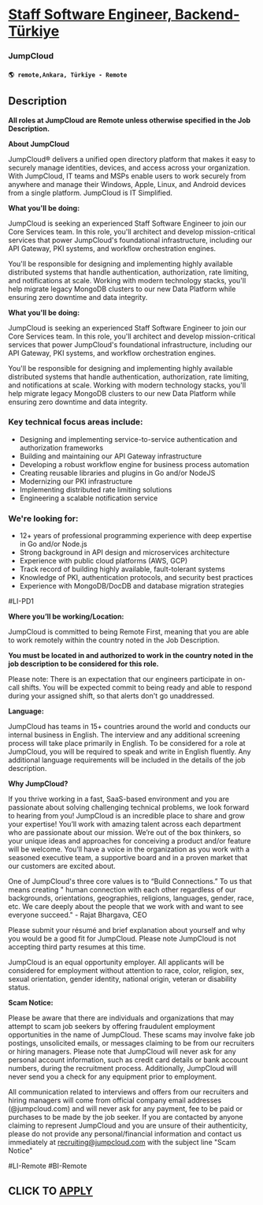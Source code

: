 # [Staff Software Engineer, Backend- Türkiye](https://www.remotewlb.com/apply/staff-software-engineer-backend-turkiye)  
### JumpCloud  
#### `🌎 remote,Ankara, Türkiye - Remote`  

## Description

 **All roles at JumpCloud are Remote unless otherwise specified in the Job Description.**

  

 **About JumpCloud**

JumpCloud® delivers a unified open directory platform that makes it easy to securely manage identities, devices, and access across your organization. With JumpCloud, IT teams and MSPs enable users to work securely from anywhere and manage their Windows, Apple, Linux, and Android devices from a single platform. JumpCloud is IT Simplified.

  

  

 **What you'll be doing:**

  

JumpCloud is seeking an experienced Staff Software Engineer to join our Core Services team. In this role, you'll architect and develop mission-critical services that power JumpCloud's foundational infrastructure, including our API Gateway, PKI systems, and workflow orchestration engines.

  

You'll be responsible for designing and implementing highly available distributed systems that handle authentication, authorization, rate limiting, and notifications at scale. Working with modern technology stacks, you'll help migrate legacy MongoDB clusters to our new Data Platform while ensuring zero downtime and data integrity.

  

 **What you'll be doing:**

  

JumpCloud is seeking an experienced Staff Software Engineer to join our Core Services team. In this role, you'll architect and develop mission-critical services that power JumpCloud's foundational infrastructure, including our API Gateway, PKI systems, and workflow orchestration engines.

  

You'll be responsible for designing and implementing highly available distributed systems that handle authentication, authorization, rate limiting, and notifications at scale. Working with modern technology stacks, you'll help migrate legacy MongoDB clusters to our new Data Platform while ensuring zero downtime and data integrity.

  

### Key technical focus areas include:

* Designing and implementing service-to-service authentication and authorization frameworks
* Building and maintaining our API Gateway infrastructure
* Developing a robust workflow engine for business process automation
* Creating reusable libraries and plugins in Go and/or NodeJS
* Modernizing our PKI infrastructure
* Implementing distributed rate limiting solutions
* Engineering a scalable notification service

  

### We're looking for:

* 12+ years of professional programming experience with deep expertise in Go and/or Node.js
* Strong background in API design and microservices architecture
* Experience with public cloud platforms (AWS, GCP)
* Track record of building highly available, fault-tolerant systems
* Knowledge of PKI, authentication protocols, and security best practices
* Experience with MongoDB/DocDB and database migration strategies

  

#LI-PD1

  

 **Where you’ll be working/Location:**

JumpCloud is committed to being Remote First, meaning that you are able to work remotely within the country noted in the Job Description.

  

 **You must be located in and authorized to work in the country noted in the job description to be considered for this role.**

  

Please note: There is an expectation that our engineers participate in on-call shifts. You will be expected commit to being ready and able to respond during your assigned shift, so that alerts don't go unaddressed.

  

 **Language:**

JumpCloud has teams in 15+ countries around the world and conducts our internal business in English. The interview and any additional screening process will take place primarily in English. To be considered for a role at JumpCloud, you will be required to speak and write in English fluently. Any additional language requirements will be included in the details of the job description.

  

 **Why JumpCloud?**

If you thrive working in a fast, SaaS-based environment and you are passionate about solving challenging technical problems, we look forward to hearing from you! JumpCloud is an incredible place to share and grow your expertise! You’ll work with amazing talent across each department who are passionate about our mission. We’re out of the box thinkers, so your unique ideas and approaches for conceiving a product and/or feature will be welcome. You’ll have a voice in the organization as you work with a seasoned executive team, a supportive board and in a proven market that our customers are excited about.

One of JumpCloud's three core values is to “Build Connections.” To us that means creating " human connection with each other regardless of our backgrounds, orientations, geographies, religions, languages, gender, race, etc. We care deeply about the people that we work with and want to see everyone succeed." - Rajat Bhargava, CEO

Please submit your résumé and brief explanation about yourself and why you would be a good fit for JumpCloud. Please note JumpCloud is not accepting third party resumes at this time.

JumpCloud is an equal opportunity employer. All applicants will be considered for employment without attention to race, color, religion, sex, sexual orientation, gender identity, national origin, veteran or disability status.

  

 **Scam Notice:**

Please be aware that there are individuals and organizations that may attempt to scam job seekers by offering fraudulent employment opportunities in the name of JumpCloud. These scams may involve fake job postings, unsolicited emails, or messages claiming to be from our recruiters or hiring managers. Please note that JumpCloud will never ask for any personal account information, such as credit card details or bank account numbers, during the recruitment process. Additionally, JumpCloud will never send you a check for any equipment prior to employment.

  

All communication related to interviews and offers from our recruiters and hiring managers will come from official company email addresses (@jumpcloud.com) and will never ask for any payment, fee to be paid or purchases to be made by the job seeker. If you are contacted by anyone claiming to represent JumpCloud and you are unsure of their authenticity, please do not provide any personal/financial information and contact us immediately at recruiting@jumpcloud.com with the subject line "Scam Notice"

#LI-Remote #BI-Remote

  
## CLICK TO [APPLY](https://www.remotewlb.com/apply/staff-software-engineer-backend-turkiye)

